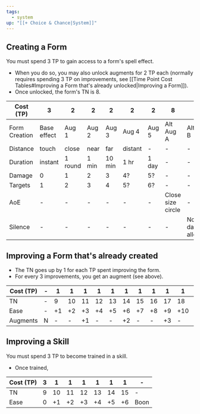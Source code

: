 ```yaml
---
tags:
  - system
up: "[[+ Choice & Chance|System]]"
---
```

## Creating a Form

You must spend 3 TP to gain access to a form's spell effect. 
- When you do so, you may also unlock augments for 2 TP each (normally requires spending 3 TP on improvements, see [[Time Point Cost Tables#Improving a Form that's already unlocked|Improving a Form]]). 
- Once unlocked, the form's TN is 8. 

| Cost (TP)     | 3           | 2       | 2     | 2      | 2       | 2     | 8                 | 5                 |
| ------------- | ----------- | ------- | ----- | ------ | ------- | ----- | ----------------- | ----------------- |
| Form Creation | Base effect | Aug 1   | Aug 2 | Aug 3  | Aug 4   | Aug 5 | Alt Aug A         | Alt Aug B         |
| Distance      | touch       | close   | near  | far    | distant | -     | -                 | -                 |
| Duration      | instant     | 1 round | 1 min | 10 min | 1 hr    | 1 day | -                 | -                 |
| Damage        | 0           | 1       | 2     | 3      | 4?      | 5?    | -                 | -                 |
| Targets       | 1           | 2       | 3     | 4      | 5?      | 6?    | -                 | -                 |
| AoE           | -           | -       | -     | -      | -       | -     | Close size circle | -                 |
| Silence       | -           | -       | -     | -      | -       | -     | -                 | No damage allowed |

## Improving a Form that's already created

- The TN goes up by 1 for each TP spent improving the form.
- For every 3 improvements, you get an augment (see above).

| Cost (TP) | -   | 1   | 1   | 1   | 1   | 1   | 1   | 1   | 1   | 1   | 1   | 1   | 1   |
| --------- | --- | --- | --- | --- | --- | --- | --- | --- | --- | --- | --- | --- | --- |
| TN        | -   | 9   | 10  | 11  | 12  | 13  | 14  | 15  | 16  | 17  | 18  | 19  | 20  |
| Ease      | -   | +1  | +2  | +3  | +4  | +5  | +6  | +7  | +8  | +9  | +10 | +11 | +12 |
| Augments  | N   | -   | -   | +1  | -   | -   | +2  | -   | -   | +3  | -   | -   | +4  |

## Improving a Skill

You must spend 3 TP to become trained in a skill.
- Once trained, 

| Cost (TP) | 3   | 1   | 1   | 1   | 1   | 1   | 1   | -    |
| --------- | --- | --- | --- | --- | --- | --- | --- | ---- |
| TN        | 9   | 10  | 11  | 12  | 13  | 14  | 15  | -    |
| Ease      | 0   | +1  | +2  | +3  | +4  | +5  | +6  | Boon |